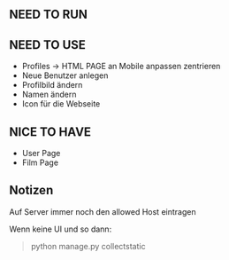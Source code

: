 ## NEED TO RUN




## NEED TO USE

- Profiles -> HTML PAGE an Mobile anpassen zentrieren
- Neue Benutzer anlegen
- Profilbild ändern
- Namen ändern
- Icon für die Webseite



## NICE TO HAVE

- User Page
- Film Page


## Notizen

Auf Server immer noch den allowed Host eintragen

Wenn keine UI und so dann:

> python manage.py collectstatic